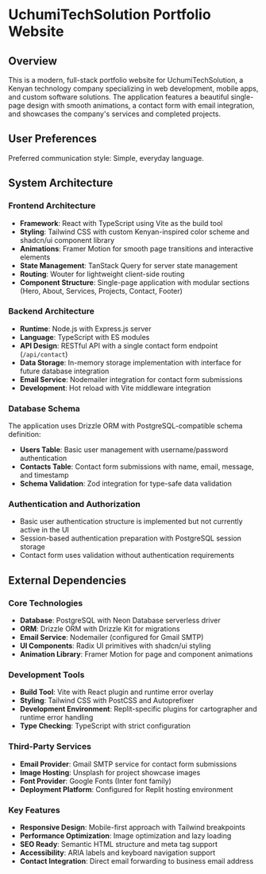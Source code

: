 # UchumiTechSolution Portfolio Website

## Overview

This is a modern, full-stack portfolio website for UchumiTechSolution, a Kenyan technology company specializing in web development, mobile apps, and custom software solutions. The application features a beautiful single-page design with smooth animations, a contact form with email integration, and showcases the company's services and completed projects.

## User Preferences

Preferred communication style: Simple, everyday language.

## System Architecture

### Frontend Architecture
- **Framework**: React with TypeScript using Vite as the build tool
- **Styling**: Tailwind CSS with custom Kenyan-inspired color scheme and shadcn/ui component library
- **Animations**: Framer Motion for smooth page transitions and interactive elements
- **State Management**: TanStack Query for server state management
- **Routing**: Wouter for lightweight client-side routing
- **Component Structure**: Single-page application with modular sections (Hero, About, Services, Projects, Contact, Footer)

### Backend Architecture
- **Runtime**: Node.js with Express.js server
- **Language**: TypeScript with ES modules
- **API Design**: RESTful API with a single contact form endpoint (`/api/contact`)
- **Data Storage**: In-memory storage implementation with interface for future database integration
- **Email Service**: Nodemailer integration for contact form submissions
- **Development**: Hot reload with Vite middleware integration

### Database Schema
The application uses Drizzle ORM with PostgreSQL-compatible schema definition:
- **Users Table**: Basic user management with username/password authentication
- **Contacts Table**: Contact form submissions with name, email, message, and timestamp
- **Schema Validation**: Zod integration for type-safe data validation

### Authentication and Authorization
- Basic user authentication structure is implemented but not currently active in the UI
- Session-based authentication preparation with PostgreSQL session storage
- Contact form uses validation without authentication requirements

## External Dependencies

### Core Technologies
- **Database**: PostgreSQL with Neon Database serverless driver
- **ORM**: Drizzle ORM with Drizzle Kit for migrations
- **Email Service**: Nodemailer (configured for Gmail SMTP)
- **UI Components**: Radix UI primitives with shadcn/ui styling
- **Animation Library**: Framer Motion for page and component animations

### Development Tools
- **Build Tool**: Vite with React plugin and runtime error overlay
- **Styling**: Tailwind CSS with PostCSS and Autoprefixer
- **Development Environment**: Replit-specific plugins for cartographer and runtime error handling
- **Type Checking**: TypeScript with strict configuration

### Third-Party Services
- **Email Provider**: Gmail SMTP service for contact form submissions
- **Image Hosting**: Unsplash for project showcase images
- **Font Provider**: Google Fonts (Inter font family)
- **Deployment Platform**: Configured for Replit hosting environment

### Key Features
- **Responsive Design**: Mobile-first approach with Tailwind breakpoints
- **Performance Optimization**: Image optimization and lazy loading
- **SEO Ready**: Semantic HTML structure and meta tag support
- **Accessibility**: ARIA labels and keyboard navigation support
- **Contact Integration**: Direct email forwarding to business email address